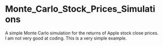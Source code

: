 # Monte_Carlo_Stock_Prices_Simulations
A simple Monte Carlo simulation for the returns of Apple stock close prices.
I am not very good at coding. This is a very simple example. 
